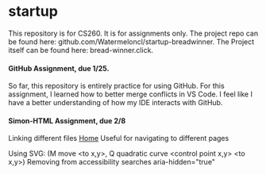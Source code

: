 # startup
This repository is for CS260. It is for assignments only. The project repo can be found here: github.com/Watermeloncl/startup-breadwinner. The Project itself can be found here: bread-winner.click.

#### GitHub Assignment, due 1/25.
So far, this repository is entirely practice for using GitHub.  For this assignment, I learned how to better merge conflicts in VS Code. I feel like I have a better understanding of how my IDE interacts with GitHub.

#### Simon-HTML Assignment, due 2/8
Linking different files
<tag><a href="index.html">Home</a></tag>
Useful for navigating to different pages

Using SVG:
(M move <to x,y>, Q quadratic curve <control point x,y> <to x,y>)
<path d="M 95,5 95,95 5,95 Q 5,5 95,5" fill="green" />
Removing from accessibility searches
aria-hidden="true"

